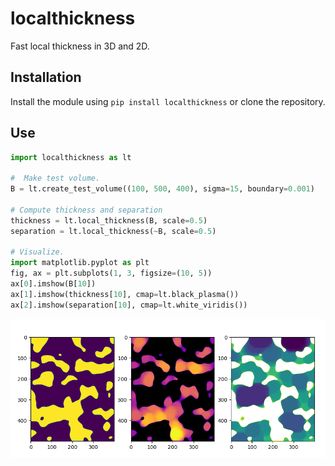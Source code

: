 # localthickness
Fast local thickness in 3D and 2D.

## Installation
Install the module using ```pip install localthickness``` or clone the repository.

## Use
``` python
import localthickness as lt

#  Make test volume.
B = lt.create_test_volume((100, 500, 400), sigma=15, boundary=0.001)

# Compute thickness and separation
thickness = lt.local_thickness(B, scale=0.5)
separation = lt.local_thickness(~B, scale=0.5)

# Visualize.
import matplotlib.pyplot as plt
fig, ax = plt.subplots(1, 3, figsize=(10, 5))
ax[0].imshow(B[10])
ax[1].imshow(thickness[10], cmap=lt.black_plasma())
ax[2].imshow(separation[10], cmap=lt.white_viridis())
```

![](https://github.com/vedranaa/local-thickness/raw/main/mwe_figure.png)

